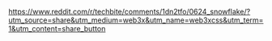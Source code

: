 https://www.reddit.com/r/techbite/comments/1dn2tfo/0624_snowflake/?utm_source=share&utm_medium=web3x&utm_name=web3xcss&utm_term=1&utm_content=share_button


